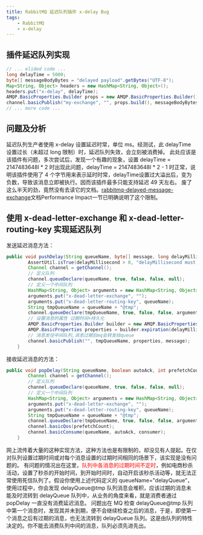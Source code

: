 ```yaml
---
title: RabbitMQ 延迟队列插件 x-delay Bug
tags:
    - RabbitMQ
    - x-delay
---
```


## 插件延迟队列实现
``` java
// ... elided code ...
long delayTime = 5000;
byte[] messageBodyBytes = "delayed payload".getBytes("UTF-8");
Map<String, Object> headers = new HashMap<String, Object>();
headers.put("x-delay", delayTime);
AMQP.BasicProperties.Builder props = new AMQP.BasicProperties.Builder().headers(headers);
channel.basicPublish("my-exchange", "", props.build(), messageBodyBytes);
// ... more code ...
```

<!--more-->

## 问题及分析
延迟队列生产者使用 x-delay 设置延迟时常，单位 ms。经测试，此 delayTime 设置过长（未超过 long 限制）时，延迟队列失效，会立刻被消费掉。
此处应该是该插件有问题，多次尝试后，发现一个有趣的现象，设置 delayTime = 2147483648l * 2 时出现此问题，delayTime = 2147483648l * 2 - 1 时正常，说明该插件使用了 4 个字节用来表示延时时常，delayTime设置过大溢出后，变为负数，导致该消息立即被执行。因而该插件最多只能支持延迟 49 天左右。
废了这么半天的劲，竟然没有去读它的文档。[rabbitmq-delayed-message-exchange](https://github.com/rabbitmq/rabbitmq-delayed-message-exchange)文档Performance Impact一节已明确说明了这个限制。

## 使用 x-dead-letter-exchange 和 x-dead-letter-routing-key 实现延迟队列
发送延迟消息方法：
``` java
public void pushDelay(String queueName, byte[] message, long delayMillisecond) throws Exception {
		AssertUtil.isTrue(delayMillisecond > 0, "delayMillisecond must greater than zero");
		Channel channel = getChannel();
		// 定义队列
		channel.queueDeclare(queueName, true, false, false, null);
		// 定义一个中间队列
		HashMap<String, Object> arguments = new HashMap<String, Object>();
		arguments.put("x-dead-letter-exchange", "");
		arguments.put("x-dead-letter-routing-key", queueName);
		String tmpQueueName = queueName + "@tmp";
		channel.queueDeclare(tmpQueueName, true, false, false, arguments);
		// 设置消息的属性 过期时间+持久化
		AMQP.BasicProperties.Builder builder = new AMQP.BasicProperties.Builder();
		AMQP.BasicProperties properties = builder.expiration(delayMillisecond + "").deliveryMode(2).build();
		// 消息发往中间队列,消息过期后mq会转发给queue
		channel.basicPublish("", tmpQueueName, properties, message);
	}
```
接收延迟消息的方法：
``` java
public void popDelay(String queueName, boolean autoAck, int prefetchCount, Consumer consumer) throws Exception {
		Channel channel = getChannel();
		// 定义队列
		channel.queueDeclare(queueName, true, false, false, null);
		// 定义一个中间队列
		HashMap<String, Object> arguments = new HashMap<String, Object>();
		arguments.put("x-dead-letter-exchange", "");
		arguments.put("x-dead-letter-routing-key", queueName);
		String tmpQueueName = queueName + "@tmp";
		channel.queueDeclare(tmpQueueName, true, false, false, arguments);
		channel.basicQos(prefetchCount);
		channel.basicConsume(queueName, autoAck, consumer);
	}
```
网上流传着大量的这种实现方法，这种方法也是有限制的，却没见有人提起。在仅对队列设置过期时间或对每个消息设置的过期时间相同的场景下，该实现是没有问题的。
有问题的情况出在这里，<font color='red'>队列中各消息的过期时间不定时</font>，例如电商秒杀活动，设置了秒杀的开始时间，到开始时间时，自动开启该秒杀活动等，就无法正常使用死信队列了。假设你使用上述代码定义的 queueName="delayQueue"，使用过程中，你会发现 delayQueue@tmp 队列消息会堆积，应该过期的消息未能及时流转到 delayQueue 队列中，从业务的角度来看，就是消费者通过 popDelay 一直没有消费延迟消息。
问题出在 MQ 检查 delayQueue@tmp 队列中第一个消息时，发现其并未到期，便不会继续检查之后的消息，于是，即使第一个消息之后有过期的消息，也无法流转到 delayQueue 队列。这是由队列的特性决定的。你不能去消费队列中间的消息，队列必须先进先出。
